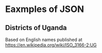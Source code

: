 # Eaxmples of JSON

## Districts of Uganda
Based on English names published at https://en.wikipedia.org/wiki/ISO_3166-2:UG